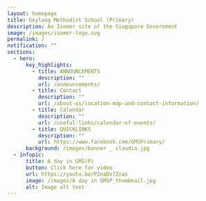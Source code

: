 ```yaml
---
layout: homepage
title: Geylang Methodist School (Primary)
description: An Isomer site of the Singapore Government
image: /images/isomer-logo.svg
permalink: /
notification: ""
sections:
  - hero:
      key_highlights:
        - title: ANNOUNCEMENTS
          description: ""
          url: /announcements/
        - title: Contact
          description: ""
          url: /about-us/location-map-and-contact-information/
        - title: Calendar
          description: ""
          url: /useful-links/calendar-of-events/
        - title: QUICKLINKS
          description: ""
          url: https://www.facebook.com/GMSPrimary/
      background: /images/banner _ claudia.jpg
  - infopic:
      title: A day in GMS(P)
      button: Click here for video
      url: https://youtu.be/P2naDv7Zcws
      image: /images/A day in GMSP_thumbnail.jpg
      alt: Image alt text
---
```

